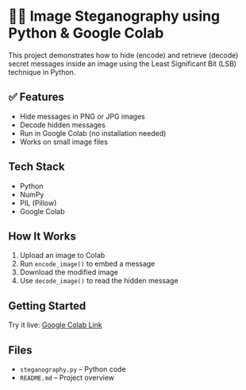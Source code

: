 # 🕵️‍♂️ Image Steganography using Python & Google Colab

This project demonstrates how to hide (encode) and retrieve (decode) secret messages inside an image using the Least Significant Bit (LSB) technique in Python.

## ✅ Features
- Hide messages in PNG or JPG images
- Decode hidden messages
- Run in Google Colab (no installation needed)
- Works on small image files

##  Tech Stack
- Python
- NumPy
- PIL (Pillow)
- Google Colab

## How It Works
1. Upload an image to Colab
2. Run `encode_image()` to embed a message
3. Download the modified image
4. Use `decode_image()` to read the hidden message

##  Getting Started
Try it live: [Google Colab Link](https://colab.research.google.com/drive/1JT5BjvSt71Kz--ppCSNlhmpqt_PA3_oi?usp=sharing) 


##  Files
- `steganography.py` – Python code
- `README.md` – Project overview

